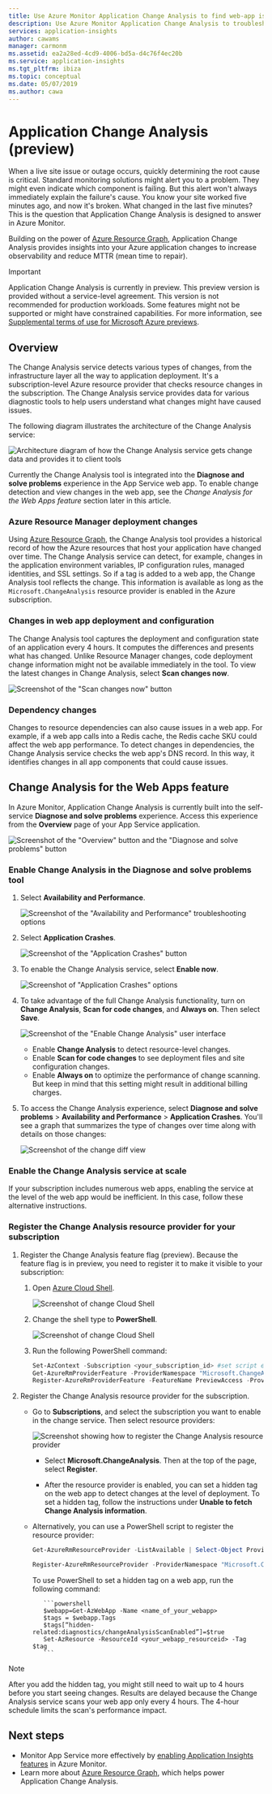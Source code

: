 ```yaml
---
title: Use Azure Monitor Application Change Analysis to find web-app issues | Microsoft Docs
description: Use Azure Monitor Application Change Analysis to troubleshoot application issues on live sites  on Azure App Service.
services: application-insights
author: cawams
manager: carmonm
ms.assetid: ea2a28ed-4cd9-4006-bd5a-d4c76f4ec20b
ms.service: application-insights
ms.tgt_pltfrm: ibiza
ms.topic: conceptual
ms.date: 05/07/2019
ms.author: cawa
---
```


# Application Change Analysis (preview)

When a live site issue or outage occurs, quickly determining the root cause is critical. Standard monitoring solutions might alert you to a problem. They might even indicate which component is failing. But this alert won't always immediately explain the failure's cause. You know your site worked five minutes ago, and now it's broken. What changed in the last five minutes? This is the question that Application Change Analysis is designed to answer in Azure Monitor. 

Building on the power of [Azure Resource Graph](https://docs.microsoft.com/azure/governance/resource-graph/overview), Application Change Analysis provides insights into your Azure application changes to increase observability and reduce MTTR (mean time to repair).

> [!IMPORTANT]
> Application Change Analysis is currently in preview. This preview version is provided without a service-level agreement. This version is not recommended for production workloads. Some features might not be supported or might have constrained capabilities. For more information, see [Supplemental terms of use for Microsoft Azure previews](https://azure.microsoft.com/support/legal/preview-supplemental-terms/).

## Overview

The Change Analysis service detects various types of changes, from the infrastructure layer all the way to application deployment. It's a subscription-level Azure resource provider that checks resource changes in the subscription. The Change Analysis service provides data for various diagnostic tools to help users understand what changes might have caused issues.

The following diagram illustrates the architecture of the Change Analysis service:

![Architecture diagram of how the Change Analysis service gets change data and provides it to client tools](./media/change-analysis/overview.png)

Currently the Change Analysis tool is integrated into the **Diagnose and solve problems** experience in the App Service web app. To enable change detection and view changes in the web app, see the *Change Analysis for the Web Apps feature* section later in this article.

### Azure Resource Manager deployment changes

Using [Azure Resource Graph](https://docs.microsoft.com/azure/governance/resource-graph/overview), the Change Analysis tool provides a historical record of how the Azure resources that host your application have changed over time. The Change Analysis service can detect, for example, changes in the application environment variables, IP configuration rules, managed identities, and SSL settings. So if a tag is added to a web app, the Change Analysis tool reflects the change. This information is available as long as the `Microsoft.ChangeAnalysis` resource provider is enabled in the Azure subscription.

### Changes in web app deployment and configuration

The Change Analysis tool captures the deployment and configuration state of an application every 4 hours. It computes the differences and presents what has changed. Unlike Resource Manager changes, code deployment change information might not be available immediately in the tool. To view the latest changes in Change Analysis, select **Scan changes now**.

![Screenshot of the "Scan changes now" button](./media/change-analysis/scan-changes.png)

### Dependency changes

Changes to resource dependencies can also cause issues in a web app. For example, if a web app calls into a Redis cache, the Redis cache SKU could affect the web app performance. To detect changes in dependencies, the Change Analysis service checks the web app's DNS record. In this way, it identifies changes in all app components that could cause issues.

## Change Analysis for the Web Apps feature

In Azure Monitor, Application Change Analysis is currently built into the self-service **Diagnose and solve problems** experience. Access this experience from the **Overview** page of your App Service application.

![Screenshot of the "Overview" button and the "Diagnose and solve problems" button](./media/change-analysis/change-analysis.png)

### Enable Change Analysis in the Diagnose and solve problems tool

1. Select **Availability and Performance**.

    ![Screenshot of the "Availability and Performance" troubleshooting options](./media/change-analysis/availability-and-performance.png)

1. Select **Application Crashes**.

   ![Screenshot of the "Application Crashes" button](./media/change-analysis/application-crashes-tile.png)

1. To enable the Change Analysis service, select **Enable now**.

   ![Screenshot of "Application Crashes" options](./media/change-analysis/application-crashes.png)

1. To take advantage of the full Change Analysis functionality, turn on **Change Analysis**, **Scan for code changes**, and **Always on**. Then select **Save**.

    ![Screenshot of the "Enable Change Analysis" user interface](./media/change-analysis/change-analysis-on.png)

    - Enable **Change Analysis** to detect resource-level changes. 
    - Enable **Scan for code changes** to see deployment files and site configuration changes. 
    - Enable **Always on** to optimize the performance of change scanning. But keep in mind that this setting might result in additional billing charges.

1. To access the Change Analysis experience, select **Diagnose and solve problems** > **Availability and Performance** > **Application Crashes**. You'll see a graph that summarizes the type of changes over time along with details on those changes:

     ![Screenshot of the change diff view](./media/change-analysis/change-view.png)


### Enable the Change Analysis service at scale

If your subscription includes numerous web apps, enabling the service at the level of the web app would be inefficient. In this case, follow these alternative instructions.

### Register the Change Analysis resource provider for your subscription

1. Register the Change Analysis feature flag (preview). Because the feature flag is in preview, you need to register it to make it visible to your subscription:

   1. Open [Azure Cloud Shell](https://azure.microsoft.com/features/cloud-shell/).

      ![Screenshot of change Cloud Shell](./media/change-analysis/cloud-shell.png)

   1. Change the shell type to **PowerShell**.

      ![Screenshot of change Cloud Shell](./media/change-analysis/choose-powershell.png)

   1. Run the following PowerShell command:

        ``` PowerShell
        Set-AzContext -Subscription <your_subscription_id> #set script execution context to the subscription you are trying to enable
        Get-AzureRmProviderFeature -ProviderNamespace "Microsoft.ChangeAnalysis" -ListAvailable #Check for feature flag availability
        Register-AzureRmProviderFeature -FeatureName PreviewAccess -ProviderNamespace Microsoft.ChangeAnalysis #Register feature flag
        ```
    
1. Register the Change Analysis resource provider for the subscription.

   - Go to **Subscriptions**, and select the subscription you want to enable in the change service. Then select resource providers:

        ![Screenshot showing how to register the Change Analysis resource provider](./media/change-analysis/register-rp.png)

       - Select **Microsoft.ChangeAnalysis**. Then at the top of the page, select **Register**.

       - After the resource provider is enabled, you can set a hidden tag on the web app to detect changes at the level of deployment. To set a hidden tag, follow the instructions under **Unable to fetch Change Analysis information**.

   - Alternatively, you can use a PowerShell script to register the resource provider:

        ```PowerShell
        Get-AzureRmResourceProvider -ListAvailable | Select-Object ProviderNamespace, RegistrationState #Check if RP is ready for registration
    
        Register-AzureRmResourceProvider -ProviderNamespace "Microsoft.ChangeAnalysis" #Register the Change Analysis RP
        ```

        To use PowerShell to set a hidden tag on a web app, run the following command:
    
            ```powershell
            $webapp=Get-AzWebApp -Name <name_of_your_webapp>
            $tags = $webapp.Tags
            $tags[“hidden-related:diagnostics/changeAnalysisScanEnabled”]=$true
            Set-AzResource -ResourceId <your_webapp_resourceid> -Tag $tag
            ```

> [!NOTE]
> After you add the hidden tag, you might still need to wait up to 4 hours before you start seeing changes. Results are delayed because the Change Analysis service scans your web app only every 4 hours. The 4-hour schedule limits the scan's performance impact.

## Next steps

- Monitor App Service more effectively by [enabling Application Insights features](azure-web-apps.md) in Azure Monitor.
- Learn more about [Azure Resource Graph](https://docs.microsoft.com/azure/governance/resource-graph/overview), which helps power Application Change Analysis.
